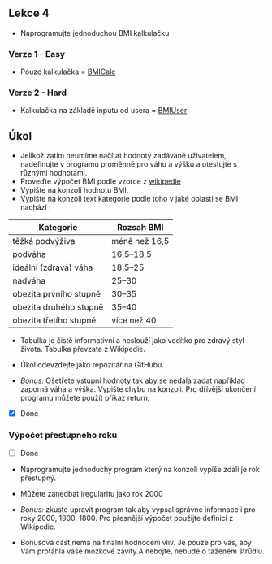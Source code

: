 ## Lekce 4
- Naprogramujte jednoduchou BMI kalkulačku

### Verze 1 - Easy
- Pouze kalkulačka
= [BMICalc](/Lekce/Lekce4/BMICalculator/src/BMICalc.java)
### Verze 2 - Hard
- Kalkulačka na základě inputu od usera
= [BMIUser](/Lekce/Lekce4/BMICalculator/src/BMIUser.java)

## Úkol
- Jelikož zatím neumíme načítat hodnoty zadávané uživatelem, nadefinujte v programu proměnné pro váhu a výšku a otestujte s různými hodnotami.
- Proveďte výpočet BMI podle vzorce z [wikipedie](https://cs.wikipedia.org/wiki/Index_t%C4%9Blesn%C3%A9_hmotnosti)
- Vypište na konzoli hodnotu BMI.
- Vypište na konzoli text kategorie podle toho v jaké oblasti se BMI nachází : 

| Kategorie                     | Rozsah BMI          |
|-------------------------------|---------------------|
| těžká podvýživa               | méně než 16,5       |
| podváha                       | 16,5–18,5           |
| ideální (zdravá) váha         | 18,5–25             |
| nadváha                       | 25–30               |
| obezita prvního stupně        | 30–35               |
| obezita druhého stupně        | 35–40               |
| obezita třetího stupně        | více než 40         |


- Tabulka je čistě informativní a neslouží jako vodítko pro zdravý styl života. Tabulka převzata z Wikipedie.
- Úkol odevzdejte jako repozitář na GitHubu.

- *Bonus:* Ošetřete vstupní hodnoty tak aby se nedala zadat například zaporná váha a výška. Vypište chybu na konzoli. Pro dřívější ukončení programu můžete použít příkaz return;
- [x] Done

### Výpočet přestupného roku
- [ ] Done
- Naprogramujte jednoduchý program který na konzoli vypíše zdali je rok přestupný.
- Můžete zanedbat iregularitu jako rok 2000

- *Bonus:* zkuste upravit program tak aby vypsal správne informace i pro roky 2000, 1900, 1800. Pro přesnější výpočet použijte definici z Wikipedie.

- Bonusová část nemá na finalní hodnocení vliv. Je pouze pro vás, aby Vám protáhla vaše mozkové závity.A nebojte, nebude o taženém štrůdlu.

